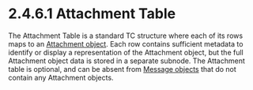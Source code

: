<html dir="LTR" xmlns:mshelp="http://msdn.microsoft.com/mshelp" xmlns:ddue="http://ddue.schemas.microsoft.com/authoring/2003/5" xmlns:xlink="http://www.w3.org/1999/xlink" xmlns:tool="http://www.microsoft.com/tooltip">
    <head>
        <meta http-equiv="Content-Type" content="text/html; CHARSET=utf-8"></meta>
        <meta name="save" content="history"></meta>
        <title>2.4.6.1 Attachment Table</title>
        <xml>
            <mshelp:toctitle title="2.4.6.1 Attachment Table"></mshelp:toctitle>
            <mshelp:rltitle title="[MS-PST]: Attachment Table"></mshelp:rltitle>
            <mshelp:keyword index="A" term="9770fee7-a353-4f55-9046-4f9ef9e9d4a0"></mshelp:keyword>
            <mshelp:attr name="DCSext.ContentType" value="open specification"></mshelp:attr>
            <mshelp:attr name="AssetID" value="9770fee7-a353-4f55-9046-4f9ef9e9d4a0"></mshelp:attr>
            <mshelp:attr name="TopicType" value="kbRef"></mshelp:attr>
            <mshelp:attr name="DCSext.Title" value="[MS-PST]: Attachment Table" />
        </xml>
    </head>
    <body>
        <div id="header">
            <h1 class="heading">2.4.6.1 Attachment Table</h1>
        </div>
        <div id="mainSection">
            <div id="mainBody">
                <div id="allHistory" class="saveHistory"></div>
                <div id="sectionSection0" class="section" name="collapseableSection">
                    

<p>The Attachment Table is a standard TC structure where each
of its rows maps to an <a href="08220cc9-69b1-4072-a2e7-2a0ff201d505.htm#gt_6ab4cacc-0e1a-4843-b9e5-4f1fee5a695a">Attachment
object</a>. Each row contains sufficient metadata to identify or display a
representation of the Attachment object, but the full Attachment object data is
stored in a separate subnode. The Attachment table is optional, and can be
absent from <a href="08220cc9-69b1-4072-a2e7-2a0ff201d505.htm#gt_b6c15d0c-d992-421d-ba96-99d3b63894cf">Message objects</a>
that do not contain any Attachment objects.</p>
                </div>
            </div>
        </div>
    </body>
</html>